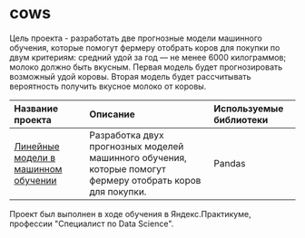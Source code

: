 # cows
Цель проекта - разработать две прогнозные модели машинного обучения, которые помогут фермеру отобрать коров для покупки по двум критериям:  средний удой за год — не менее 6000 килограммов; молоко должно быть вкусным.
Первая модель будет прогнозировать возможный удой коровы.
Вторая модель будет рассчитывать вероятность получить вкусное молоко от коровы.

| **Название проекта**                                                           |**Описание**         |**Используемые библиотеки**|
| :----------------------------------------------------------------------------- | :-------------------|:--------------------------|
| [Линейные модели в машинном обучении](https://github.com/Alexandrayoginya/cows)|  Разработка двух прогнозных моделей машинного обучения, которые помогут фермеру отобрать коров для покупки.      |Pandas                     |

Проект был выполнен в ходе обучения в Яндекс.Практикуме, профессии "Специалист по Data Science".
